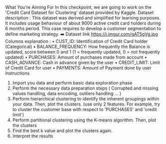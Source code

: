 What You're Aiming For
In this checkpoint, we are going to work on the 'Credit Card Dataset for Clustering' dataset provided by Kaggle.
Dataset description : This dataset was derived and simplified for learning purposes. It includes usage behaviour of about 9000 active credit card holders during 6 months period. This case requires to develop a customer segmentation to define marketing strategy.
➡️ Dataset link 
https://i.imgur.com/gAT5gVg.jpg
Columns explanation : 
•	CUST_ID: Identification of Credit Card holder (Categorical)
•	BALANCE_FREQUENCY: How frequently the Balance is updated, score between 0 and 1 (1 = frequently updated, 0 = not frequently updated)
•	PURCHASES: Amount of purchases made from account 
•	CASH_ADVANCE: Cash in advance given by the user
•	CREDIT_LIMIT: Limit of Credit Card for user 
•	PAYMENTS: Amount of Payment done by user 
Instructions
1.	Import you data and perform basic data exploration phase
2.	Perform the necessary data preparation steps ( Corrupted and missing values handling, data encoding, outliers handling ... )
3.	Perform hierarchical clustering to identify the inherent groupings within your data. Then, plot the clusters. (use only 2 features. For example, try to cluster the customer base with respect to 'PURCHASES' and 'credit limit')
4.	Perform partitional clustering using the K-means algorithm. Then, plot the clusters
5.	Find the best k value and plot the clusters again.
6.	Interpret the results

